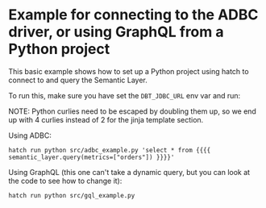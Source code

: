 # Example for connecting to the ADBC driver, or using GraphQL from a Python project

This basic example shows how to set up a Python project using hatch to connect to and query the Semantic Layer.

To run this, make sure you have set the `DBT_JDBC_URL` env var and run:

NOTE: Python curlies need to be escaped by doubling them up, so we end up with 4 curlies instead of 2 for the jinja template section.

Using ADBC:
```
hatch run python src/adbc_example.py 'select * from {{{{ semantic_layer.query(metrics=["orders"]) }}}}'
```

Using GraphQL (this one can't take a dynamic query, but you can look at the code to see how to change it):
```
hatch run python src/gql_example.py
```
